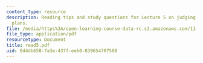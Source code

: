```yaml
---
content_type: resource
description: Reading tips and study questions for Lecture 5 on judging the New Orleans
  plans.
file: /media/https%3A/open-learning-course-data-rc.s3.amazonaws.com/11-201-gateway-planning-action-fall-2007/0d4db6587a3e437feeb0839654707508_read5.pdf
file_type: application/pdf
resourcetype: Document
title: read5.pdf
uid: 0d4db658-7a3e-437f-eeb0-839654707508
---
```

